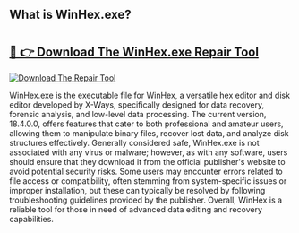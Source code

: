 ## What is WinHex.exe? 

# <h2><a href="https://exedetect.com/download.php?WinHex.exe">🔗 👉 Download The WinHex.exe Repair Tool</a></h2>

[![Download The Repair Tool](https://exedetect.com/download-button.jpg)](https://exedetect.com/download.php?WinHex.exe)

WinHex.exe is the executable file for WinHex, a versatile hex editor and disk editor developed by X-Ways, specifically designed for data recovery, forensic analysis, and low-level data processing. The current version, 18.4.0.0, offers features that cater to both professional and amateur users, allowing them to manipulate binary files, recover lost data, and analyze disk structures effectively. Generally considered safe, WinHex.exe is not associated with any virus or malware; however, as with any software, users should ensure that they download it from the official publisher's website to avoid potential security risks. Some users may encounter errors related to file access or compatibility, often stemming from system-specific issues or improper installation, but these can typically be resolved by following troubleshooting guidelines provided by the publisher. Overall, WinHex is a reliable tool for those in need of advanced data editing and recovery capabilities.